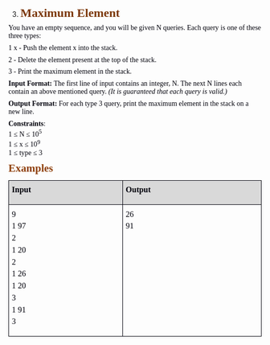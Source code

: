 <OL START=3>
	<LI><P CLASS="western" STYLE="margin-top: 0.08in; margin-bottom: 0.06in; line-height: 115%; page-break-inside: avoid; page-break-after: avoid">
	<FONT COLOR="#7c380a"><FONT FACE="Calibri, serif"><FONT SIZE=5><B>Maximum
	Element</B></FONT></FONT></FONT></P>
</OL>
<P CLASS="western" STYLE="margin-top: 0.06in; margin-bottom: 0.08in; line-height: 115%">
<FONT COLOR="#00000a"><FONT FACE="Calibri, serif">You have an empty
sequence, and you will be given&nbsp;N&nbsp;queries. Each query is
one of these three types:</FONT></FONT></P>
<P CLASS="western" STYLE="margin-top: 0.06in; margin-bottom: 0.08in; line-height: 115%">
<FONT COLOR="#00000a"><FONT FACE="Calibri, serif">1 x - Push the
element x into the stack.</FONT></FONT></P>
<P CLASS="western" STYLE="margin-top: 0.06in; margin-bottom: 0.08in; line-height: 115%">
<FONT COLOR="#00000a"><FONT FACE="Calibri, serif">2    - Delete the
element present at the top of the stack.</FONT></FONT></P>
<P CLASS="western" STYLE="margin-top: 0.06in; margin-bottom: 0.08in; line-height: 115%">
<FONT COLOR="#00000a"><FONT FACE="Calibri, serif">3    - Print the
maximum element in the stack.</FONT></FONT></P>
<P CLASS="western" STYLE="margin-top: 0.06in; margin-bottom: 0.08in; line-height: 115%">
<FONT COLOR="#00000a"><FONT FACE="Calibri, serif"><B>Input Format:
</B></FONT></FONT><FONT COLOR="#00000a"><FONT FACE="Calibri, serif">The
first line of input contains an integer,&nbsp;N. The next&nbsp;N
lines each contain an above mentioned query.&nbsp;</FONT></FONT><FONT COLOR="#00000a"><FONT FACE="Calibri, serif"><I>(It
is guaranteed that each query is valid.)</I></FONT></FONT></P>
<P CLASS="western" STYLE="margin-top: 0.06in; margin-bottom: 0.08in; line-height: 115%">
<FONT COLOR="#00000a"><FONT FACE="Calibri, serif"><B>Output Format:
</B></FONT></FONT><FONT COLOR="#00000a"><FONT FACE="Calibri, serif">For
each type&nbsp;3&nbsp;query, print the maximum element in the stack
on a new line.</FONT></FONT></P>
<P CLASS="western" STYLE="margin-top: 0.06in; margin-bottom: 0.08in; line-height: 115%">
<FONT COLOR="#00000a"><FONT FACE="Calibri, serif"><B>Constraints</B></FONT></FONT><FONT COLOR="#00000a"><FONT FACE="Calibri, serif">:<BR>1
≤ N ≤ 10</FONT></FONT><FONT COLOR="#00000a"><SUP><FONT FACE="Calibri, serif">5</FONT></SUP></FONT><FONT COLOR="#00000a"><FONT FACE="Calibri, serif">&nbsp;<BR>1
≤ x ≤ 10</FONT></FONT><FONT COLOR="#00000a"><SUP><FONT FACE="Calibri, serif">9</FONT></SUP></FONT><FONT COLOR="#00000a"><FONT FACE="Calibri, serif"><BR>1
≤ type ≤ 3</FONT></FONT></P>
<P CLASS="western" ALIGN=JUSTIFY STYLE="margin-bottom: 0.03in; line-height: 115%; page-break-inside: avoid; page-break-after: avoid">
<FONT COLOR="#8f400b"><FONT FACE="Calibri, serif"><FONT SIZE=4 STYLE="font-size: 16pt"><B>Examples</B></FONT></FONT></FONT></P>
<TABLE WIDTH=677 CELLPADDING=4 CELLSPACING=0>
	<COL WIDTH=296>
	<COL WIDTH=363>
	<TR VALIGN=TOP>
		<TD WIDTH=296 BGCOLOR="#d9d9d9" STYLE="border: 1px solid #00000a; padding-top: 0.04in; padding-bottom: 0.04in; padding-left: 0.06in; padding-right: 0.06in">
			<P CLASS="western" ALIGN=JUSTIFY STYLE="margin-top: 0.06in"><FONT COLOR="#00000a"><FONT FACE="Calibri, serif"><FONT SIZE=3><B>Input</B></FONT></FONT></FONT></P>
		</TD>
		<TD WIDTH=363 BGCOLOR="#d9d9d9" STYLE="border: 1px solid #00000a; padding-top: 0.04in; padding-bottom: 0.04in; padding-left: 0.06in; padding-right: 0.06in">
			<P CLASS="western" ALIGN=JUSTIFY STYLE="margin-top: 0.06in"><FONT COLOR="#00000a"><FONT FACE="Calibri, serif"><FONT SIZE=3><B>Output</B></FONT></FONT></FONT></P>
		</TD>
	</TR>
	<TR VALIGN=TOP>
		<TD WIDTH=296 STYLE="border: 1px solid #00000a; padding-top: 0.04in; padding-bottom: 0.04in; padding-left: 0.06in; padding-right: 0.06in">
			<P CLASS="western" STYLE="margin-top: 0.06in; margin-bottom: 0in"><FONT COLOR="#00000a"><FONT FACE="Consolas, serif">9</FONT></FONT></P>
			<P CLASS="western" STYLE="margin-top: 0.06in; margin-bottom: 0in"><FONT COLOR="#00000a"><FONT FACE="Calibri, serif">1
			97</FONT></FONT></P>
			<P CLASS="western" STYLE="margin-top: 0.06in; margin-bottom: 0in"><FONT COLOR="#00000a"><FONT FACE="Calibri, serif">2</FONT></FONT></P>
			<P CLASS="western" STYLE="margin-top: 0.06in; margin-bottom: 0in"><FONT COLOR="#00000a"><FONT FACE="Calibri, serif">1
			20</FONT></FONT></P>
			<P CLASS="western" STYLE="margin-top: 0.06in; margin-bottom: 0in"><FONT COLOR="#00000a"><FONT FACE="Calibri, serif">2</FONT></FONT></P>
			<P CLASS="western" STYLE="margin-top: 0.06in; margin-bottom: 0in"><FONT COLOR="#00000a"><FONT FACE="Calibri, serif">1
			26</FONT></FONT></P>
			<P CLASS="western" STYLE="margin-top: 0.06in; margin-bottom: 0in"><FONT COLOR="#00000a"><FONT FACE="Calibri, serif">1
			20</FONT></FONT></P>
			<P CLASS="western" STYLE="margin-top: 0.06in; margin-bottom: 0in"><FONT COLOR="#00000a"><FONT FACE="Calibri, serif">3</FONT></FONT></P>
			<P CLASS="western" STYLE="margin-top: 0.06in; margin-bottom: 0in"><FONT COLOR="#00000a"><FONT FACE="Calibri, serif">1
			91</FONT></FONT></P>
			<P CLASS="western" ALIGN=JUSTIFY STYLE="margin-top: 0.06in"><FONT COLOR="#00000a"><FONT FACE="Calibri, serif">3</FONT></FONT></P>
		</TD>
		<TD WIDTH=363 STYLE="border: 1px solid #00000a; padding-top: 0.04in; padding-bottom: 0.04in; padding-left: 0.06in; padding-right: 0.06in">
			<P CLASS="western" STYLE="margin-top: 0.06in; margin-bottom: 0in"><FONT COLOR="#00000a"><FONT FACE="Consolas, serif">26</FONT></FONT></P>
			<P CLASS="western" STYLE="margin-top: 0.06in; margin-bottom: 0in"><FONT COLOR="#00000a"><FONT FACE="Consolas, serif">91</FONT></FONT></P>
			<P CLASS="western" ALIGN=JUSTIFY STYLE="margin-top: 0.06in"><BR>
			</P>
		</TD>
	</TR>
</TABLE>